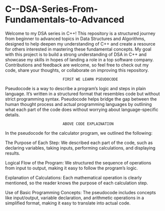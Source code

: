 # C--DSA-Series-From-Fundamentals-to-Advanced
Welcome to my DSA series in C++! This repository is a structured journey from beginner to advanced topics in Data Structures and Algorithms, designed to help deepen my understanding of C++ and create a resource for others interested in mastering these fundamental concepts.
My goal with this project is to build a strong understanding of DSA in C++ and showcase my skills in hopes of landing a role in a top software company. Contributions and feedback are welcome, so feel free to check out my code, share your thoughts, or collaborate on improving this repository.
                             
                              FIRST WE LEARN PSEUDOCODE
Pseudocode is a way to describe a program’s logic and steps in plain language. It’s written in a structured format that resembles code but without strict programming syntax. Pseudocode helps bridge the gap between the human thought process and actual programming languages by outlining what each part of the code does without worrying about language-specific details.                              
                             
                              ABOVE CODE EXPLAINATION 
In the pseudocode for the calculator program, we outlined the following:

The Purpose of Each Step: We described each part of the code, such as declaring variables, taking inputs, performing calculations, and displaying results.

Logical Flow of the Program: We structured the sequence of operations from input to output, making it easy to follow the program’s logic.

Explanation of Calculations: Each mathematical operation is clearly mentioned, so the reader knows the purpose of each calculation step.

Use of Basic Programming Concepts: The pseudocode includes concepts like input/output, variable declaration, and arithmetic operations in a simplified format, making it easy to translate into actual code.                              
